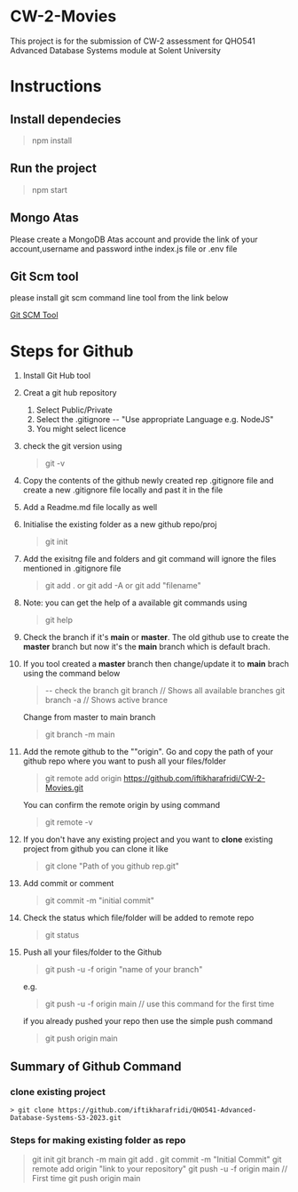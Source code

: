 # CW-2-Movies
This project is for the submission of CW-2 assessment for QHO541 Advanced Database Systems module at Solent University

# Instructions

## Install dependecies
> npm install

## Run the project
> npm start


## Mongo Atas
Please create a MongoDB Atas account and provide the link of your account,username and password inthe index.js file or .env file

## Git Scm tool
please install git scm command line tool from the link below

[Git SCM Tool](https://git-scm.com/)

# Steps for Github
1. Install Git Hub tool
2. Creat a git hub repository 
   1. Select Public/Private
   2. Select the .gitignore -- "Use appropriate Language e.g. NodeJS"
   3. You might select licence
3. check the git version using
   > git -v
4. Copy the contents of the github newly created rep .gitignore file and create a new .gitignore file locally and past it in the file
5. Add a Readme.md file locally as well
6. Initialise the existing folder as a new github repo/proj
   > git init
7. Add the exisitng file and folders and git command will ignore the files mentioned in .gitignore file
   > git add .
        or 
   > git add -A
        or
   > git add "filename"
8. Note: you can get the help of a available git commands using 
   > git help
9. Check the branch if it's **main** or **master**. The old github use to create the **master** branch but now it's the **main** branch which is default brach.
10. If you tool created a **master** branch then change/update it to **main** brach using the command below
    > -- check the branch 
    > git branch // Shows all available branches
    > git branch -a // Shows active brance

    Change from master to main branch
      > git branch -m main
11. Add the remote github to the ""origin". Go and copy the path of your github repo where you want to push all your files/folder 
    > git remote add origin https://github.com/iftikharafridi/CW-2-Movies.git

    You can confirm the remote origin by using command
    > git remote -v
12. If you don't have any existing project and you want to **clone** existing project from github you can clone it like
    > git clone "Path of you github rep.git"
13. Add commit or comment
    > git commit -m "initial commit"
14. Check the status which file/folder will be added to remote repo
    > git status
15. Push all your files/folder to the Github
    > git push -u -f origin "name of your branch"

    e.g.
    > git push -u -f origin main // use this command for the first time

    if you already pushed your repo then use the simple push command
    > git push origin main

## Summary of Github Command
### clone existing project
    > git clone https://github.com/iftikharafridi/QHO541-Advanced-Database-Systems-S3-2023.git
### Steps for making existing folder as repo
> git init
> git branch -m main
> git add .
> git commit -m "Initial Commit"
> git remote add origin "link to your repository"
> git push -u -f origin main // First time
> git push origin main    
